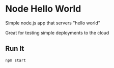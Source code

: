 # Node Hello World

Simple node.js app that servers "hello world"

Great for testing simple deployments to the cloud

## Run It

`npm start`
